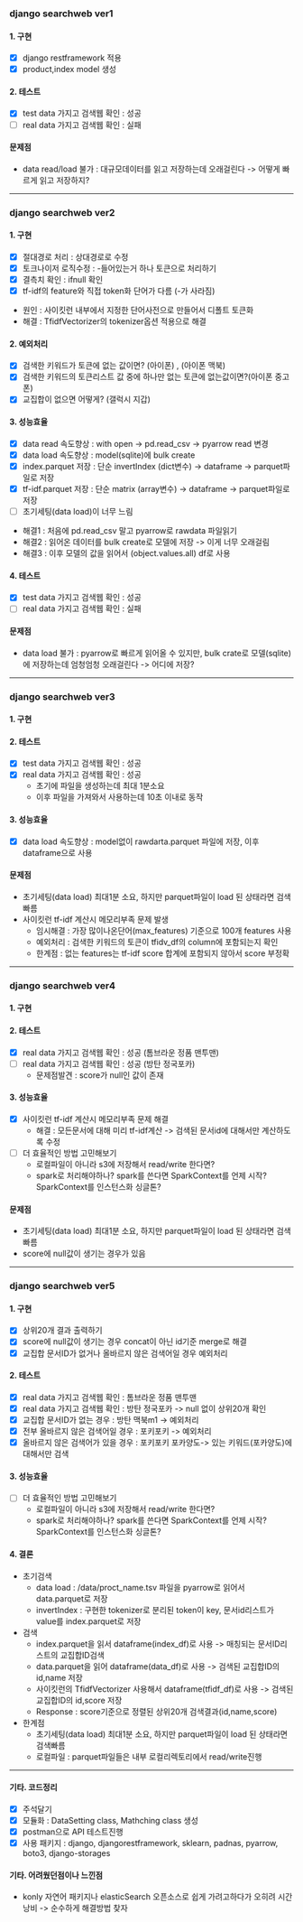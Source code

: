 ### django searchweb ver1 

#### 1. 구현
- [x] django restframework 적용
- [x] product,index model 생성

#### 2. 테스트 
- [x] test data 가지고 검색웹 확인 : 성공
- [ ] real data 가지고 검색웹 확인 : 실패

#### 문제점 
- data read/load 불가 : 대규모데이터를 읽고 저장하는데 오래걸린다 -> 어떻게 빠르게 읽고 저장하지? 

--- 

### django searchweb ver2 

#### 1. 구현
- [x]  절대경로 처리 : 상대경로로 수정
- [x]  토크나이저 로직수정 : -들어있는거 하나 토큰으로 처리하기
- [x]  결측치 확인 : ifnull 확인
- [x]  tf-idf의 feature와 직접 token화 단어가 다름 (-가 사라짐) 
- 원인 : 사이킷런 내부에서 지정한 단어사전으로 만들어서 디폴트 토큰화
- 해결 : TfidfVectorizer의 tokenizer옵션 적용으로 해결

#### 2. 예외처리 
- [x]  검색한 키워드가 토큰에 없는 값이면? (아이폰) , (아이폰 맥북)
- [x]  검색한 키워드의 토큰리스트 값 중에 하나만 없는 토큰에 없는값이면?(아이폰 중고폰)
- [x]  교집합이 없으면 어떻게? (갤럭시 지갑)

#### 3. 성능효율 
- [x] data read 속도향상 : with open -> pd.read_csv → pyarrow read 변경
- [x] data load 속도향상 : model(sqlite)에 bulk create
- [x] index.parquet 저장 : 단순 invertIndex (dict변수) -> dataframe -> parquet파일로 저장
- [x] tf-idf.parquet 저장 : 단순 matrix (array변수) -> dataframe -> parquet파일로 저장
- [ ] 초기세팅(data load)이 너무 느림 
- 해결1 : 처음에 pd.read_csv 말고 pyarrow로 rawdata 파일읽기
- 해결2 : 읽어온 데이터를 bulk create로 모델에 저장 -> 이게 너무 오래걸림
- 해결3 : 이후 모델의 값을 읽어서 (object.values.all) df로 사용

#### 4. 테스트
- [x] test data 가지고 검색웹 확인 : 성공
- [ ] real data 가지고 검색웹 확인 : 실패 

#### 문제점 
- data load 불가 : pyarrow로 빠르게 읽어올 수 있지만, bulk crate로 모델(sqlite)에 저장하는데 엄청엄청 오래걸린다 -> 어디에 저장? 

--- 
### django searchweb ver3
#### 1. 구현

#### 2. 테스트
- [x] test data 가지고 검색웹 확인 : 성공
- [x] real data 가지고 검색웹 확인 : 성공 
  - 초기에 파일을 생성하는데 최대 1분소요 
  - 이후 파일을 가져와서 사용하는데 10초 이내로 동작 
  
#### 3. 성능효율
- [x] data load 속도향상 : model없이 rawdarta.parquet 파일에 저장, 이후 dataframe으로 사용

#### 문제점 
- 초기세팅(data load) 최대1분 소요, 하지만 parquet파일이 load 된 상태라면 검색빠름
- 사이킷런 tf-idf 계산시 메모리부족 문제 발생
  - 임시해결 : 가장 많이나온단어(max_features) 기준으로 100개 features 사용
  - 예외처리 : 검색한 키워드의 토큰이 tfidv_df의 column에 포함되는지 확인
  - 한계점 : 없는 features는 tf-idf score 합계에 포함되지 않아서 score 부정확

---
### django searchweb ver4
#### 1. 구현

#### 2. 테스트
- [x] real data 가지고 검색웹 확인 : 성공 (톰브라운 정품 맨투맨)
- [ ] real data 가지고 검색웹 확인 : 성공 (방탄 정국포카) 
  - 문제점발견 : score가 null인 값이 존재

#### 3. 성능효율
- [x] 사이킷런 tf-idf 계산시 메모리부족 문제 해결 
  - 해결 : 모든문서에 대해 미리 tf-idf계산 -> 검색된 문서id에 대해서만 계산하도록 수정
- [ ] 더 효율적인 방법 고민해보기 
    - 로컬파일이 아니라 s3에 저장해서 read/write 한다면?
    - spark로 처리해야하나? spark를 쓴다면 SparkContext를 언제 시작? SparkContext를 인스턴스화 싱글톤?

#### 문제점
- 초기세팅(data load) 최대1분 소요, 하지만 parquet파일이 load 된 상태라면 검색빠름
- score에 null값이 생기는 경우가 있음 

--- 
### django searchweb ver5
#### 1. 구현
- [x] 상위20개 결과 출력하기
- [x] score에 null값이 생기는 경우 concat이 아닌 id기준 merge로 해결
- [x] 교집합 문서ID가 없거나 올바르지 않은 검색어일 경우 예외처리

#### 2. 테스트
- [x] real data 가지고 검색웹 확인 : 톰브라운 정품 맨투맨
- [x] real data 가지고 검색웹 확인 : 방탄 정국포카 -> null 없이 상위20개 확인 
- [x] 교집합 문서ID가 없는 경우 : 방탄 맥북m1 -> 예외처리
- [x] 전부 올바르지 않은 검색어일 경우 : 포키포키 -> 예외처리
- [x] 올바르지 않은 검색어가 있을 경우 : 포키포키 포카양도-> 있는 키워드(포카양도)에 대해서만 검색

#### 3. 성능효율
- [ ] 더 효율적인 방법 고민해보기
  - 로컬파일이 아니라 s3에 저장해서 read/write 한다면?
  - spark로 처리해야하나? spark를 쓴다면 SparkContext를 언제 시작? SparkContext를 인스턴스화 싱글톤?
  
#### 4. 결론
- 초기검색 
  - data load : /data/proct_name.tsv 파일을 pyarrow로 읽어서 data.parquet로 저장
  - invertIndex : 구현한 tokenizer로 분리된 token이 key, 문서id리스트가 value를 index.parquet로 저장
- 검색
  - index.parquet을 읽서 dataframe(index_df)로 사용 -> 매칭되는 문서ID리스트의 교집합ID검색
  - data.parquet을 읽어 dataframe(data_df)로 사용 -> 검색된 교집합ID의 id,name 저장
  - 사이킷런의 TfidfVectorizer 사용해서 dataframe(tfidf_df)로 사용 -> 검색된 교집합ID의 id,score 저장
  - Response : score기준으로 정렬된 상위20개 검색결과(id,name,score)
- 한계점 
  - 초기세팅(data load) 최대1분 소요, 하지만 parquet파일이 load 된 상태라면 검색빠름
  - 로컬파일 : parquet파일들은 내부 로컬리렉토리에서 read/write진행

---
#### 기타. 코드정리
- [x] 주석달기
- [x] 모듈화 : DataSetting class, Mathching class 생성
- [x] postman으로 API 테스트진행
- [x] 사용 패키지 : django, djangorestframework, sklearn, padnas, pyarrow, boto3, django-storages

#### 기타. 어려웠던점이나 느낀점
- konly 자연어 패키지나 elasticSearch 오픈소스로 쉽게 가려고하다가 오히려 시간낭비 -> 순수하게 해결방법 찾자